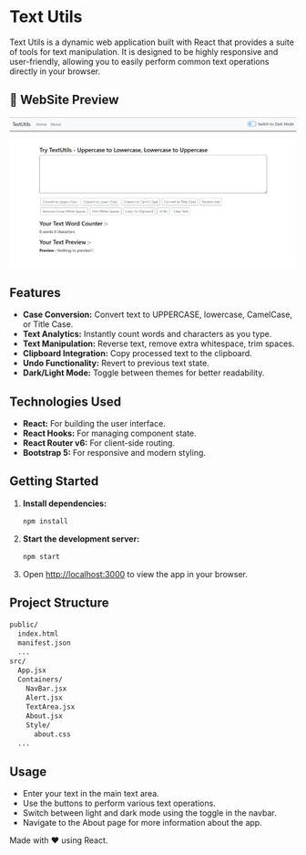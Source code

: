 # Text Utils

Text Utils is a dynamic web application built with React that provides a suite of tools for text manipulation. It is designed to be highly responsive and user-friendly, allowing you to easily perform common text operations directly in your browser.

## 🔎 WebSite Preview
![Project Screenshot](https://github.com/MohdShukoor1110/Text-Utils/blob/main/Text%20Utils.png)

## Features

- **Case Conversion:** Convert text to UPPERCASE, lowercase, CamelCase, or Title Case.
- **Text Analytics:** Instantly count words and characters as you type.
- **Text Manipulation:** Reverse text, remove extra whitespace, trim spaces.
- **Clipboard Integration:** Copy processed text to the clipboard.
- **Undo Functionality:** Revert to previous text state.
- **Dark/Light Mode:** Toggle between themes for better readability.

## Technologies Used

- **React:** For building the user interface.
- **React Hooks:** For managing component state.
- **React Router v6:** For client-side routing.
- **Bootstrap 5:** For responsive and modern styling.

## Getting Started

1. **Install dependencies:**
   ```sh
   npm install
   ```
2. **Start the development server:**
   ```sh
   npm start
   ```
3. Open [http://localhost:3000](http://localhost:3000) to view the app in your browser.

## Project Structure

```
public/
  index.html
  manifest.json
  ...
src/
  App.jsx
  Containers/
    NavBar.jsx
    Alert.jsx
    TextArea.jsx
    About.jsx
    Style/
      about.css
  ...
```

## Usage

- Enter your text in the main text area.
- Use the buttons to perform various text operations.
- Switch between light and dark mode using the toggle in the navbar.
- Navigate to the About page for more information about the app.

Made with ❤️ using React.